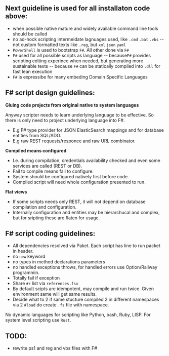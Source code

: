 Next guideline is used for all installaton code above:
---
- when possible native mature and widely available command line tools should be called
- no ad-hock scripting intermeidate lagnuages used, like `.cmd` `.bat` `.vbs`
-- not custom formatted texts like `.reg`, but `xml` `json` `yaml`
- `PowerShell` is used to bootstrap `F#`. All other done via `F#`
- `F#` used for all possible scripts as language 
-- because`F#` provides scripting editing experince when needed, but generating more sustainable texts
-- because `F#` can be statically compiled into `.dll` for fast lean execution
- `F#` is expressibe for many embeding Domain Specific Languages 

F# script design guidelines:
---

**Gluing code projects from original native to system languages**

Anyway scripter needs to learn underlying language to be effective. So there is only need to project underlying language into F#.

- E.g F# type provider for JSON ElasticSearch mappings and for database entities from SQL/ADO. 
- E.g raw REST requests/responce and raw URL combinator.


**Compiled means configured**

- I.e. during compilation, credentials availability checked and even some services are called (REST or DB). 
- Fail to compile means fail to configure. 
- System should be configured natively first before code.
- Compiled script will need whole configuration presented to run.

**Flat views**

- If some scripts needs only REST, it will not depend on database compilation and configuration.
- Internally configuration and entities may be hierarchucal and complex, but for sripting these are flaten for usage.

F# script coding guidelines:
---
- All dependencies resolved via Paket. Each script has line to run packet in header.
- no `new` keyword
- no types in method declarations parameters 
- no handled exceptions throws, for handled errors use Option/Railway programmin. 
- Totally fail if exception
- Share `#r` list via `references.fsx`
- By default scipts are idempotent, may compile and run twice. Given environment same will get same results.
- Decide what to 2 if same stucture compiled 2 in different namespaces via 2 `#load` do create `.fs` file with namespace.


No dynamic languages for scripting like Python, bash, Ruby, LISP. For system level scripting use `Rust`.

TODO:
---
- rewrite ps1 and reg and vbs files with F#




